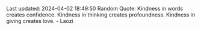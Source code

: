 Last updated: 2024-04-02 18:49:50
Random Quote: Kindness in words creates confidence. Kindness in thinking creates profoundness. Kindness in giving creates love. - Laozi